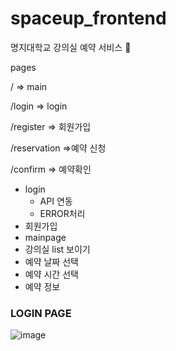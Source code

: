 # spaceup_frontend
명지대학교 강의실 예약 서비스 📝

pages

/         => main

/login    => login

/register => 회원가입

/reservation   =>예약 신청

/confirm  => 예약확인



* login
  * API 연동
  * ERROR처리
* 회원가입
* mainpage
* 강의실 list 보이기
* 예약 날짜 선택
* 예약 시간 선택
* 예약 정보 

### LOGIN PAGE
![image](https://user-images.githubusercontent.com/33304898/127075118-3d1a7172-40cc-4d59-87bc-8e1ae88e93a5.png)
